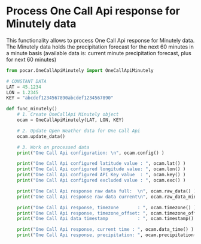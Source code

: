 # Process One Call Api response for Minutely data

This functionality allows to process One Call Api response for Minutely data.
The Minutely data holds the precipitation forecast for the next 60 minutes in a minute basis (available data is: current minute precipitation forecast, plus for next 60 minutes)

```python
from pocar.OneCallApiMinutely import OneCallApiMinutely

# CONSTANT DATA
LAT = 45.1234
LON = 1.2345
KEY = "abcdef1234567890abcdef1234567890"

def func_minutely()
    # 1. Create OneCallApi Minutely object
    ocam = OneCallApiMinutely(LAT, LON, KEY)

    # 2. Update Open Weather data for One Call Api
    ocam.update_data()

    # 3. Work on processed data
    print("One Call Api configuration: \n", ocam.config() )

    print("One Call Api configured latitude value : ", ocam.lat() )
    print("One Call Api configured longitude value: ", ocam.lon() )
    print("One Call Api configured API Key value  : ", ocam.key() )
    print("One Call Api configured excluded value : ", ocam.exc() )

    print("One Call Api response raw data full:  \n", ocam.raw_data() )
    print("One Call Api response raw data current\n", ocam.raw_data_minutely() )

    print("One Call Api response, timezone       : ", ocam.timezone() )
    print("One Call Api response, timezone_offset: ", ocam.timezone_offset() )
    print("One Call Api data timestamp           : ", ocam.timestamp() )

    print("One Call Api response, current time : ", ocam.data_time() )
    print("One Call Api response, precipitation: ", ocam.precipitation() )
```
